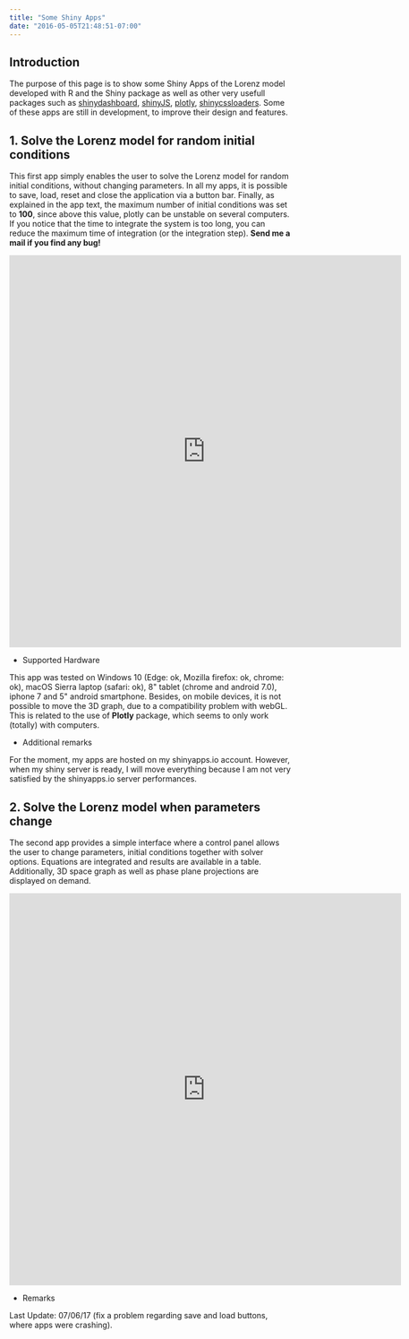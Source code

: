 ```yaml
---
title: "Some Shiny Apps"
date: "2016-05-05T21:48:51-07:00"
---
```


## Introduction

The purpose of this page is to show some Shiny Apps of the Lorenz model developed with R and the Shiny package as well as other very usefull packages such as [shinydashboard](https://rstudio.github.io/shinydashboard/), [shinyJS](https://github.com/daattali/shinyjs), [plotly](https://plot.ly/r/), [shinycssloaders](https://github.com/andrewsali/shinycssloaders). Some of these apps are still in development, to improve their design and features.

## 1. Solve the Lorenz model for random initial conditions

This first app simply enables the user to solve the Lorenz model for random initial conditions, without changing parameters. In all my apps, it is possible to save, load, reset and close the application via a button bar.
Finally, as explained in the app text, the maximum number of initial conditions was set to **100**, since above this value, plotly can be unstable on several computers. If you notice that the time to integrate the system is too long, you can reduce the maximum time of integration (or the integration step). **Send me a mail if you find any bug!**

<iframe src="https://dgranjon.shinyapps.io/lorenz_1_initialcond/" style="width: 700px; height: 700px; border: none; overflow: hidden;"></iframe>

  * Supported Hardware

This app was tested on Windows 10 (Edge: ok, Mozilla firefox: ok, chrome: ok), macOS Sierra laptop (safari: ok), 8" tablet (chrome and android 7.0), iphone 7 and 5" android smartphone. Besides, on mobile devices, it is not possible to move the 3D graph, due to a compatibility problem with webGL. This is related to the use of **Plotly** package, which seems to only work (totally) with computers.

  * Additional remarks

For the moment, my apps are hosted on my shinyapps.io account. However, when my shiny server is ready, I will move everything because I am not very satisfied by the shinyapps.io server performances.

## 2. Solve the Lorenz model when parameters change

The second app provides a simple interface where a control panel allows the user to change parameters, initial conditions together with solver options. Equations are integrated and results are available in a table. Additionally, 3D space graph as well as phase plane projections are displayed on demand. 

<iframe src="https://dgranjon.shinyapps.io/lorenz_2_parameters/" style="width: 700px; height: 700px; border: none; overflow: hidden;"></iframe>

 * Remarks
 
 Last Update: 07/06/17 (fix a problem regarding save and load buttons, where apps were crashing). 

<!--### How to include a video

{{< youtube w7Ft2ymGmfc >}}

### Include an image

{{< figure src="/media/lorenz_plot.png" title="Some Trajectories" >}} -->

